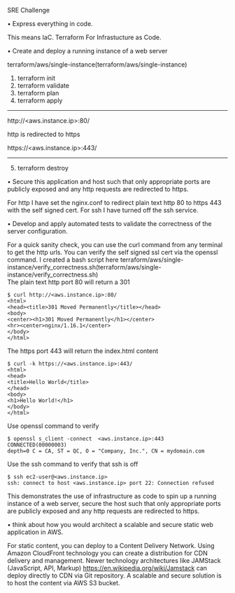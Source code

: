 
SRE Challenge

•	Express everything in code.

This means IaC.  Terraform For Infrastucture as Code.

•	Create and deploy a running instance of a web server    

terraform/aws/single-instance(terraform/aws/single-instance)    


1. terraform init
2. terraform validate
3. terraform plan
4. terraform apply

---

http://<aws.instance.ip>:80/

http is redirected to https  

https://<aws.instance.ip>:443/

---

5. terraform destroy


•   Secure this application and host such that only appropriate ports are publicly exposed and any http requests are redirected to https.  

For http I have set the nginx.conf to redirect plain text http 80 to https 443 with the self signed cert.  For ssh I have turned off the ssh service.

•   Develop and apply automated tests to validate the correctness of the server configuration.

For a quick sanity check, you can use the curl command from any terminal to get the http urls.  You can verify the self signed ssl cert via the openssl command.  I created a bash script here terraform/aws/single-instance/verify_correctness.sh(terraform/aws/single-instance/verify_correctness.sh)  
The plain text http port 80 will return a 301
```
$ curl http://<aws.instance.ip>:80/ 
<html>
<head><title>301 Moved Permanently</title></head>
<body>
<center><h1>301 Moved Permanently</h1></center>
<hr><center>nginx/1.16.1</center>
</body>
</html>
```

The https port 443 will return the index.html content  
```
$ curl -k https://<aws.instance.ip>:443/
<html>
<head>
<title>Hello World</title>
</head>
<body>
<h1>Hello World!</h1>
</body>
</html>
```

Use openssl command to verify 
```
$ openssl s_client -connect  <aws.instance.ip>:443  
CONNECTED(00000003)
depth=0 C = CA, ST = QC, O = "Company, Inc.", CN = mydomain.com

```

Use the ssh command to verify that ssh is off
```
$ ssh ec2-user@<aws.instance.ip>
ssh: connect to host <aws.instance.ip> port 22: Connection refused
```

This demonstrates the use of infrastructure as code to spin up a running instance of a web server, secure the host such that only appropriate ports are publicly exposed and any http requests are redirected to https.

•   think about how you would architect a scalable and secure static web application in AWS.

For static content, you can deploy to a Content Delivery Network.  Using Amazon CloudFront technology you can create a distribution for CDN delivery and management.  Newer technology architectures like JAMStack (JavaScript, API, Markup) https://en.wikipedia.org/wiki/Jamstack can deploy directly to CDN via Git repository.  A scalable and secure solution is to host the content via AWS S3 bucket.







